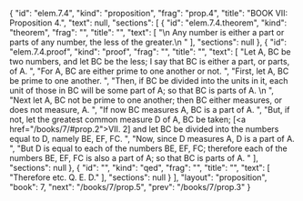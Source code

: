 {
  "id": "elem.7.4",
  "kind": "proposition",
  "frag": "prop.4",
  "title": "BOOK VII: Proposition 4.",
  "text": null,
  "sections": [
    {
      "id": "elem.7.4.theorem",
      "kind": "theorem",
      "frag": "",
      "title": "",
      "text": [
        "\n       Any number is either a part or parts of any number, the less of the greater.\n      "
      ],
      "sections": null
    },
    {
      "id": "elem.7.4.proof",
      "kind": "proof",
      "frag": "",
      "title": "",
      "text": [
        "Let A, BC be two numbers, and let BC be the less; I say that BC is either a part, or parts, of A. ",
        "For A, BC are either prime to one another or not. ",
        "First, let A, BC be prime to one another. ",
        "Then, if BC be divided into the units in it, each unit of those in BC will be some part of A; so that BC is parts of A. \n      ",
        "Next let A, BC not be prime to one another; then BC either measures, or does not measure, A. ",
        "If now BC measures A, BC is a part of A. ",
        "But, if not, let the greatest common measure D of A, BC be taken; [<a href=\"/books/7/#prop.2\">VII. 2</a>] and let BC be divided into the numbers equal to D, namely BE, EF, FC. ",
        "Now, since D measures A, D is a part of A. ",
        "But D is equal to each of the numbers BE, EF, FC; therefore each of the numbers BE, EF, FC is also a part of A; so that BC is parts of A. "
      ],
      "sections": null
    },
    {
      "id": "",
      "kind": "qed",
      "frag": "",
      "title": "",
      "text": [
        "Therefore etc. Q. E. D."
      ],
      "sections": null
    }
  ],
  "layout": "proposition",
  "book": 7,
  "next": "/books/7/prop.5",
  "prev": "/books/7/prop.3"
}
